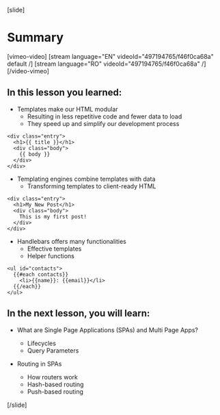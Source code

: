 [slide]

# Summary

[vimeo-video]
[stream language="EN" videoId="497194765/f46f0ca68a" default /] 
[stream language="RO" videoId="497194765/f46f0ca68a" /]
[/video-vimeo]

## In this lesson you learned:

- Templates make our HTML modular
    - Resulting in less repetitive code and fewer data to load
    - They speed up and simplify our development process

```
<div class="entry">
  <h1>{{ title }}</h1>
  <div class="body">
    {{ body }}
  </div>
</div>

```

- Templating engines combine templates with data
    - Transforming templates to client-ready HTML

```
<div class="entry">
  <h1>My New Post</h1>
  <div class="body">
    This is my first post!
  </div>
</div>

```

- Handlebars offers many functionalities
    - Effective templates
    - Helper functions

```
<ul id="contacts">
  {{#each contacts}}
    <li>{{name}}: {{email}}</li>
  {{/each}}
</ul>
```

## In the next lesson, you will learn:

- What are Single Page Applications \(SPAs\) and Multi Page Apps?
  - Lifecycles
  - Query Parameters

- Routing in SPAs
  - How routers work
  - Hash\-based routing
  - Push\-based routing

[/slide]
